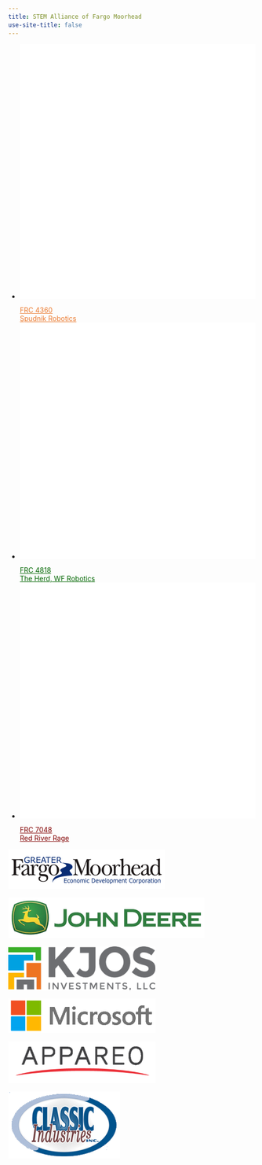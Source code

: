 ```yaml
---
title: STEM Alliance of Fargo Moorhead
use-site-title: false
---
```


<ul class="list-inline text-center footer-links" >
<li>
  <a href="http://moorheadrobotics.org" title="Spudnik" style="color:rgb(235, 122, 47);">
    <div class="fa-stack fa-lg" aria-hidden="true" style="font-size:60px">
      <i class="fa fa-circle fa-stack-2x"></i>
      <img class="fa fa-stack-1x fa-inverse" src="/img/spud.svg">
    </div>
    <div>FRC 4360</div>
    <div>Spudnik Robotics</div>
  </a>
</li>
<li>
  <a href="http://wfrobotics.org" title="The Herd" style="color:#006600;">
    <div class="fa-stack fa-lg" aria-hidden="true" style="font-size:60px">
      <i class="fa fa-circle fa-stack-2x"></i>
      <img class="fa fa-stack-1x fa-inverse" src="/img/herd.svg">
    </div>
    <div>FRC 4818</div>
    <div>The Herd, WF Robotics</div>
  </a>
</li>
<li>
  <a href="http://redriverrage.com" title="Red River Rage" style="color:#820000">
    <div class="fa-stack fa-lg" aria-hidden="true" style="font-size:60px">
      <i class="fa fa-circle fa-stack-2x"></i>
      <img class="fa fa-stack-1x fa-inverse" src="/img/rrr.svg">
    </div>
    <div>FRC 7048</div>
    <div>Red River Rage</div>
  </a>
</li>
</ul>

[![Greater Fargo/Moorhead Economic Development Corporation](logos/gfmedc.png)](http://gfmedc.com/)

[![John Deere](logos/johndeere.png)](http://deere.com/)

[![KJOS Investments](logos/kjos.png)](http://www.kjosinvestments.com/)

[![Microsoft](logos/microsoft.png)](https://www.microsoft.com/)

[![Appareo](logos/appareo.png)](https://www.appareo.com/)

[![Classic Industries](logos/classicindustries.png)](http://www.alumadeck.com/)
